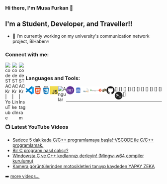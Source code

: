 ### Hi there, I'm Musa Furkan 👋 

## I'm a Student, Developer, and Traveller!!

- 🌱 I’m currently working on my university's communication network project, BiHaber🔥


### Connect with me:

[<img align="left" alt="codeSTACKr | YouTube" width="22px" src="https://cdn.jsdelivr.net/npm/simple-icons@v3/icons/youtube.svg" />][youtube]
[<img align="left" alt="codeSTACKr | LinkedIn" width="22px" src="https://cdn.jsdelivr.net/npm/simple-icons@v3/icons/linkedin.svg" />][linkedin]
[<img align="left" alt="codeSTACKr | Instagram" width="22px" src="https://cdn.jsdelivr.net/npm/simple-icons@v3/icons/instagram.svg" />][instagram]

<br />

### Languages and Tools:

[<img align="left" alt="Visual Studio Code" width="26px" src="https://raw.githubusercontent.com/github/explore/80688e429a7d4ef2fca1e82350fe8e3517d3494d/topics/visual-studio-code/visual-studio-code.png"/>]
[<img align="left" alt="HTML5" width="26px" src="https://raw.githubusercontent.com/github/explore/80688e429a7d4ef2fca1e82350fe8e3517d3494d/topics/html/html.png" />]
[<img align="left" alt="CSS3" width="26px" src="https://raw.githubusercontent.com/github/explore/80688e429a7d4ef2fca1e82350fe8e3517d3494d/topics/css/css.png" />]
[<img align="left" alt="JavaScript" width="26px" src="https://raw.githubusercontent.com/github/explore/80688e429a7d4ef2fca1e82350fe8e3517d3494d/topics/javascript/javascript.png"/>]
[<img align="left" alt="Angular" width="26px" src="https://github.com/angular/angular/blob/master/aio/src/assets/images/logos/angular/angular.png?raw=true"/>]
[<img align="left" alt="dotNet" width="26px" src="https://raw.githubusercontent.com/github/explore/93d8a67084f94b2a444e510199a6e7622e5b09a3/topics/dotnet/dotnet.png"/>]
[<img align="left" alt="SQL" width="26px" src="https://raw.githubusercontent.com/github/explore/80688e429a7d4ef2fca1e82350fe8e3517d3494d/topics/sql/sql.png"/>]
[<img align="left" alt="MySQL" width="26px" src="https://raw.githubusercontent.com/github/explore/80688e429a7d4ef2fca1e82350fe8e3517d3494d/topics/mysql/mysql.png"/>] 
[<img align="left" alt="MongoDB" width="26px" src="https://raw.githubusercontent.com/github/explore/80688e429a7d4ef2fca1e82350fe8e3517d3494d/topics/mongodb/mongodb.png"/>] 
[<img align="left" alt="Git" width="26px" src="https://raw.githubusercontent.com/github/explore/80688e429a7d4ef2fca1e82350fe8e3517d3494d/topics/git/git.png"/>]
[<img align="left" alt="GitHub" width="26px" src="https://raw.githubusercontent.com/github/explore/78df643247d429f6cc873026c0622819ad797942/topics/github/github.png"/>]
[<img align="left" alt="Terminal" width="26px" src="https://raw.githubusercontent.com/github/explore/80688e429a7d4ef2fca1e82350fe8e3517d3494d/topics/terminal/terminal.png"/>]


---
<br />
<br />

### 📺 Latest YouTube Videos

<!-- YOUTUBE:START -->
- [Sadece 5 dakikada C/C++ programlamaya başla!-VSCODE ile C/C++ programlamak.](https://www.youtube.com/watch?v=T3ZXf2E9Piw&t=34s)
- [Bir C programı nasıl çalışır?](https://www.youtube.com/watch?v=KaLiuPcHtkA&t=10s)
- [Windowsta C ve C++ kodlarınızı derleyin! (Mingw-w64 compiler kurulumu)](https://www.youtube.com/watch?v=OvkeZmSQiU4&t=59s)
- [Kamera görüntülerinden motosikletleri tanıyıp kaydeden YAPAY ZEKA](https://www.youtube.com/watch?v=2c36n6sMMWw&t=47s)

<!-- YOUTUBE:END -->

➡️ [more videos...](https://www.youtube.com/channel/UCBfpMiCOc8L_-XmHghV2kDA)



[youtube]: https://www.youtube.com/channel/UCBfpMiCOc8L_-XmHghV2kDA
[instagram]: https://www.instagram.com/musafurkankeskin/
[linkedin]: https://www.linkedin.com/in/musa-furkan-keskin-71a811171/
